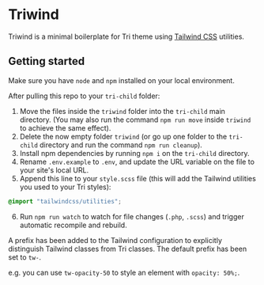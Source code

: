 # Triwind

Triwind is a minimal boilerplate for Tri theme using [Tailwind CSS](https://tailwindcss.com/) utilities.

## Getting started

Make sure you have `node` and `npm` installed on your local environment.

After pulling this repo to your `tri-child` folder:
1. Move the files inside the `triwind` folder into the `tri-child` main directory. (You may also run the command `npm run move` inside `triwind` to achieve the same effect).
2. Delete the now empty folder `triwind` (or go up one folder to the `tri-child` directory and run the command `npm run cleanup`).
3. Install npm dependencies by running `npm i` on the `tri-child` directory.
4. Rename `.env.example` to `.env`, and update the URL variable on the file to your site's local URL.
5. Append this line to your `style.scss` file (this will add the Tailwind utilities you used to your Tri styles): 

```scss
@import "tailwindcss/utilities";
```

6. Run `npm run watch` to watch for file changes (`.php`, `.scss`) and trigger automatic recompile and rebuild.

A prefix has been added to the Tailwind configuration to explicitly distinguish Tailwind classes from Tri classes. The default prefix has been set to `tw-`.

e.g. you can use `tw-opacity-50` to style an element with `opacity: 50%;`.

